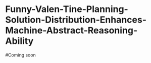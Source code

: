 # Funny-Valen-Tine-Planning-Solution-Distribution-Enhances-Machine-Abstract-Reasoning-Ability
#Coming soon
